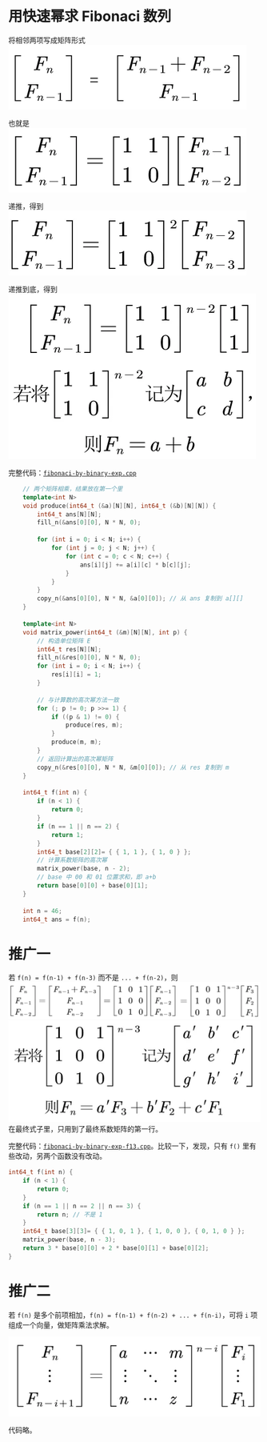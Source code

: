 # 用快速幂求 Fibonaci 数列

将相邻两项写成矩阵形式
![pic1](pics/binary-exp-fibonaci-1.png)

也就是
![pic1](pics/binary-exp-fibonaci-2.png)

递推，得到
![pic1](pics/binary-exp-fibonaci-3.png)

递推到底，得到
![pic1](pics/binary-exp-fibonaci-4.png)

完整代码：[`fibonaci-by-binary-exp.cpp`](code/fibonaci-by-binary-exp.cpp)

```cpp
    // 两个矩阵相乘，结果放在第一个里
    template<int N>
    void produce(int64_t (&a)[N][N], int64_t (&b)[N][N]) {
        int64_t ans[N][N];
        fill_n(&ans[0][0], N * N, 0);

        for (int i = 0; i < N; i++) {
            for (int j = 0; j < N; j++) {
                for (int c = 0; c < N; c++) {
                    ans[i][j] += a[i][c] * b[c][j];
                }
            }
        }
        copy_n(&ans[0][0], N * N, &a[0][0]); // 从 ans 复制到 a[][]
    }

    template<int N>
    void matrix_power(int64_t (&m)[N][N], int p) {
        // 构造单位矩阵 E
        int64_t res[N][N];
        fill_n(&res[0][0], N * N, 0);
        for (int i = 0; i < N; i++) {
            res[i][i] = 1;
        }

        // 与计算数的高次幂方法一致
        for (; p != 0; p >>= 1) {
            if ((p & 1) != 0) {
                produce(res, m);
            }
            produce(m, m);
        }
        // 返回计算出的高次幂矩阵
        copy_n(&res[0][0], N * N, &m[0][0]); // 从 res 复制到 m
    }

    int64_t f(int n) {
        if (n < 1) {
            return 0;
        }
        if (n == 1 || n == 2) {
            return 1;
        }
        int64_t base[2][2]= { { 1, 1 }, { 1, 0 } };
        // 计算系数矩阵的高次幂
        matrix_power(base, n - 2);
        // base 中 00 和 01 位置求和，即 a+b
        return base[0][0] + base[0][1];
    }

    int n = 46;
    int64_t ans = f(n);
```

# 推广一

若 `f(n) = f(n-1) + f(n-3)` 而不是 `... + f(n-2)`，则
![pic5](pics/binary-exp-fibonaci-5.png)
![pic6](pics/binary-exp-fibonaci-6.png)
在最终式子里，只用到了最终系数矩阵的第一行。

完整代码：[`fibonaci-by-binary-exp-f13.cpp`](code/fibonaci-by-binary-exp-f13.cpp)。比较一下，发现，只有 `f()` 里有些改动，另两个函数没有改动。

```cpp
int64_t f(int n) {
    if (n < 1) {
        return 0;
    }
    if (n == 1 || n == 2 || n == 3) {
        return n; // 不是 1
    }
    int64_t base[3][3]= { { 1, 0, 1 }, { 1, 0, 0 }, { 0, 1, 0 } };
    matrix_power(base, n - 3);
    return 3 * base[0][0] + 2 * base[0][1] + base[0][2];
}
```

# 推广二

若 `f(n)` 是多个前项相加，`f(n) = f(n-1) + f(n-2) + ... + f(n-i)`，可将 `i` 项组成一个向量，做矩阵乘法求解。

![pic7](pics/binary-exp-fibonaci-7.png)

代码略。
